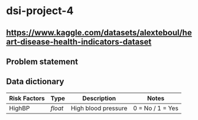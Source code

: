 # dsi-project-4

## https://www.kaggle.com/datasets/alexteboul/heart-disease-health-indicators-dataset

## Problem statement

## Data dictionary

| Risk Factors | Type | Description | Notes |
|---|---|---|---|
| HighBP | *float* | High blood pressure | 0 = No / 1 = Yes |
